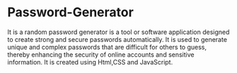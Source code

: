 # Password-Generator
It is a random password generator is a tool or software application designed to create strong and secure passwords automatically. It is used to generate unique and complex passwords that are difficult for others to guess, thereby enhancing the security of online accounts and sensitive information.
It is created using Html,CSS and JavaScript.
